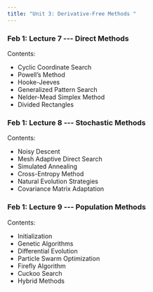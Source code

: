 ```yaml
---
title: "Unit 3: Derivative-Free Methods " 
---
```



### Feb 1: Lecture 7 --- Direct Methods

Contents: 

- Cyclic Coordinate Search
- Powell’s Method
- Hooke-Jeeves
- Generalized Pattern Search
- Nelder-Mead Simplex Method
- Divided Rectangles

### Feb 1: Lecture 8 --- Stochastic Methods

Contents: 

- Noisy Descent
- Mesh Adaptive Direct Search
- Simulated Annealing
- Cross-Entropy Method
- Natural Evolution Strategies
- Covariance Matrix Adaptation

### Feb 1: Lecture 9 --- Population Methods

Contents: 

- Initialization
- Genetic Algorithms
- Differential Evolution
- Particle Swarm Optimization
- Firefly Algorithm
- Cuckoo Search
- Hybrid Methods
